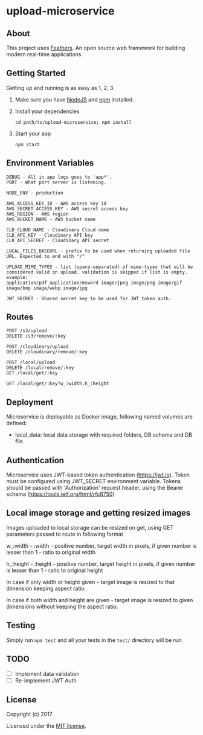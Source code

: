 # upload-microservice

>

## About

This project uses [Feathers](http://feathersjs.com). An open source web framework for building modern real-time applications.

## Getting Started

Getting up and running is as easy as 1, 2, 3.

1. Make sure you have [NodeJS](https://nodejs.org/) and [npm](https://www.npmjs.com/) installed.
2. Install your dependencies

    ```
    cd path/to/upload-microservice; npm install
    ```

3. Start your app

    ```
    npm start
    ```

## Environment Variables

    DEBUG - All in app logs goes to 'app*'.
    PORT - What port server is listening.

    NODE_ENV - production

    AWS_ACCESS_KEY_ID - AWS access key id
    AWS_SECRET_ACCESS_KEY - AWS secret access key
    AWS_REGION - AWS region
    AWS_BUCKET_NAME - AWS bucket name

    CLD_CLOUD_NAME - Cloudinary Cloud name
    CLD_API_KEY - Cloudinary API key
    CLD_API_SECRET - Cloudinary API secret

    LOCAL_FILES_BASEURL - prefix to be used when returning uploaded file URL. Expected to end with "/"

    UPLOAD_MIME_TYPES - list (space-separated) of mime-types that will be considered valid on upload. validation is skipped if list is empty. example:
    application/pdf application/msword image/jpeg image/png image/gif image/bmp image/webp image/jpg 

    JWT_SECRET - Shared secret key to be used for JWT token auth.

## Routes

    POST /s3/upload
    DELETE /s3/remove/:key

    POST /cloudinary/upload
    DELETE /cloudinary/remove/:key

    POST /local/upload
    DELETE /local/remove/:key
    GET /local/get/:key

    GET /local/get/:key?w_:width,h_:height

## Deployment
Microservice is deployable as Docker image, following named volumes are defined:
  * local_data: local data storage with required folders, DB schema and DB file


## Authentication
  Microservice uses JWT-based token authentication (https://jwt.io). Token must be configured using JWT_SECRET environment variable. Tokens should be passed with 'Authorization' request header, using the Bearer schema (https://tools.ietf.org/html/rfc6750)

## Local image storage and getting resized images
  Images uploaded to local storage can be resized on get, using GET parameters passed to route in following format

  w_:width - :width - positive number, target width in pixels, if given number is lesser than 1 - ratio to original width

  h_:height - :height - positive number, target height in pixels, if given number is lesser than 1 - ratio to original height

  In case if only width or height given - target image is resized to that dimension keeping aspect ratio.

  In case if both width and height are given - target image is resized to given dimensions without keeping the aspect ratio.

## Testing

Simply run `npm test` and all your tests in the `test/` directory will be run.


## TODO

 - [ ] Implement data validation
 - [ ] Re-implement JWT Auth

## License

Copyright (c) 2017

Licensed under the [MIT license](LICENSE).
